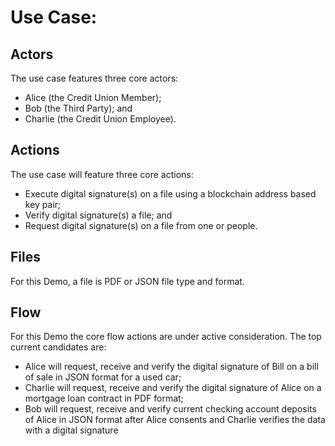 # Use Case: 

## Actors

The use case features three core actors:  
* Alice (the Credit Union Member); 
* Bob (the Third Party); and 
* Charlie (the Credit Union Employee).

## Actions

The use case will feature three core actions: 

* Execute digital signature(s) on a file using a blockchain address based key pair;
* Verify digital signature(s) a file; and
* Request digital signature(s) on a file from one or people.

## Files

For this Demo, a file is PDF or JSON file type and format.

## Flow

For this Demo the core flow actions are under active consideration.  The top current candidates are: 

* Alice will request, receive and verify the digital signature of Bill on a bill of sale in JSON format for a used car;
* Charlie will request, receive and verify the digital signature of Alice on a mortgage loan contract in PDF format;
* Bob will request, receive and verify current checking account deposits of Alice in JSON format after Alice consents and Charlie verifies the data with a digital signature
